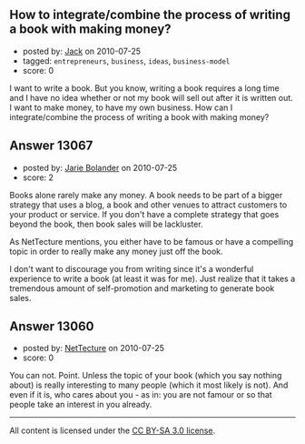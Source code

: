 ## How to integrate/combine the process of writing a book with making money?

- posted by: [Jack](https://stackexchange.com/users/-1/3751-jack) on 2010-07-25
- tagged: `entrepreneurs`, `business`, `ideas`, `business-model`
- score: 0

I want to write a book. But you know, writing a book requires a long time and I have no idea whether or not my book will sell out after it is written out. I want to make money, to have my own business. How can I integrate/combine the process of writing a book with making money?


## Answer 13067

- posted by: [Jarie Bolander](https://stackexchange.com/users/-1/585-jarie-bolander) on 2010-07-25
- score: 2

Books alone rarely make any money. A book needs to be part of a bigger strategy that uses a blog, a book and other venues to attract customers to your product or service. If you don't have a complete strategy that goes beyond the book, then book sales will be lackluster.

As NetTecture mentions, you either have to be famous or have a compelling topic in order to really make any money just off the book.

I don't want to discourage you from writing since it's a wonderful experience to write a book (at least it was for me). Just realize that it takes a tremendous amount of self-promotion and marketing to generate book sales.


## Answer 13060

- posted by: [NetTecture](https://stackexchange.com/users/-1/3350-nettecture) on 2010-07-25
- score: 0

You can not. Point. Unless the topic of your book (which you say nothing about) is really interesting to many people (which it most likely is not). And even if it is, who cares about you - as in: you are not famour or so that people take an interest in you already.



---

All content is licensed under the [CC BY-SA 3.0 license](https://creativecommons.org/licenses/by-sa/3.0/).
